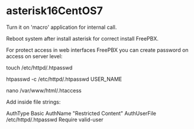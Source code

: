 # asterisk16CentOS7

Turn it on 'macro' application for internal call.

Reboot system after install asterisk for correct install FreePBX.

For protect access in web interfaces FreePBX you can create password on access on server level:

touch /etc/httpd/.htpasswd

htpasswd -c /etc/httpd/.htpasswd USER_NAME

nano /var/www/html/.htaccess     

Add inside file strings:

AuthType Basic
AuthName "Restricted Content"
AuthUserFile /etc/httpd/.htpasswd
Require valid-user

